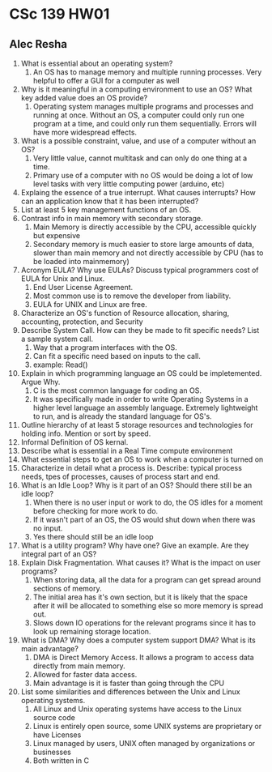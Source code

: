 # CSc 139 HW01

## Alec Resha

1. What is essential about an operating system?
   1. An OS has to manage memory and multiple running processes. Very helpful to offer a GUI for a computer as well
2. Why is it meaningful in a computing environment to use an OS? What key added value does an OS provide?
   1. Operating system manages multiple programs and processes and running at once. Without an OS, a computer could only run one program at a time, and could only run them sequentially. Errors will have more widespread effects.
3. What is a possible constraint, value, and use of a computer without an OS?
   1. Very little value, cannot multitask and can only do one thing at a time. 
   2. Primary use of a computer with no OS would be doing a lot of low level tasks with very little computing power (arduino, etc)
4. Explaing the essence of a true interrupt. What causes interrupts? How can an application know that it has been interrupted?
5. List at least 5 key management functions of an OS.
6. Contrast info in main memory with secondary storage.
   1. Main Memory is directly accessible by the CPU, accessible quickly but expensive
   2. Secondary memory is much easier to store large amounts of data, slower than main memory and not directly accessible by CPU (has to be loaded into mainmemory)
7. Acronym EULA? Why use EULAs? Discuss typical programmers cost of EULA for Unix and Linux.
   1. End User License Agreement.
   2. Most common use is to remove the developer from liability.
   3. EULA for UNIX and Linux are free.
8. Characterize an OS's function of Resource allocation, sharing, accounting, protection, and Security
9. Describe System Call. How can they be made to fit specific needs? List a sample system call.
   1. Way that a program interfaces with the OS.
   2. Can fit a specific need based on inputs to the call.
   3. example: Read()
10. Explain in which programming language an OS could be impletemented. Argue Why.
    1. C is the most common language for coding an OS.
    2. It was specifically made in order to write Operating Systems in a higher level language an assembly language. Extremely lightweight to run, and is already the standard language for OS's.
11. Outline hierarchy of at least 5 storage resources and technologies for holding info. Mention or sort by speed.
12. Informal Definition of OS kernal.
13. Describe what is essential in a Real Time compute environment
14. What essential steps to get an OS to work when a computer is turned on
15. Characterize in detail what a process is. Describe: typical process needs, tpes of processes, causes of process start and end.
16. What is an Idle Loop? Why is it part of an OS? Should there still be an idle loop?
    1. When there is no user input or work to do, the OS idles for a moment before checking for more work to do.
    2. If it wasn't part of an OS, the OS would shut down when there was no input.
    3. Yes there should still be an idle loop
17. What is a utility program? Why have one? Give an example. Are they integral part of an OS?
18. Explain Disk Fragmentation. What causes it? What is the impact on user programs?
    1. When storing data, all the data for a program can get spread around sections of memory.
    2. The initial area has it's own section, but it is likely that the space after it will be allocated to something else so more memory is spread out.
    3. Slows down IO operations for the relevant programs since it has to look up remaining storage location.
19. What is DMA? Why does a computer system support DMA? What is its main advantage?
    1. DMA is Direct Memory Access. It allows a program to access data directly from main memory.
    2. Allowed for faster data access.
    3. Main advantage is it is faster than going through the CPU
20. List some similarities and differences between the Unix and Linux operating systems.
    1. All Linux and Unix operating systems have access to the Linux source code
    2. Linux is entirely open source, some UNIX systems are proprietary or have Licenses
    3. Linux managed by users, UNIX often managed by organizations or businesses
    4. Both written in C
